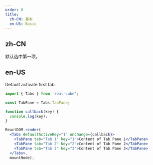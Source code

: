 ```yaml
---
order: 0
title:
  zh-CN: 基本
  en-US: Basic
---
```


## zh-CN

默认选中第一项。

## en-US

Default activate first tab.

````jsx
import { Tabs } from 'zeal-cube';

const TabPane = Tabs.TabPane;

function callback(key) {
  console.log(key);
}

ReactDOM.render(
  <Tabs defaultActiveKey="1" onChange={callback}>
    <TabPane tab="Tab 1" key="1">Content of Tab Pane 1</TabPane>
    <TabPane tab="Tab 2" key="2">Content of Tab Pane 2</TabPane>
    <TabPane tab="Tab 3" key="3">Content of Tab Pane 3</TabPane>
  </Tabs>,
  mountNode);
````

